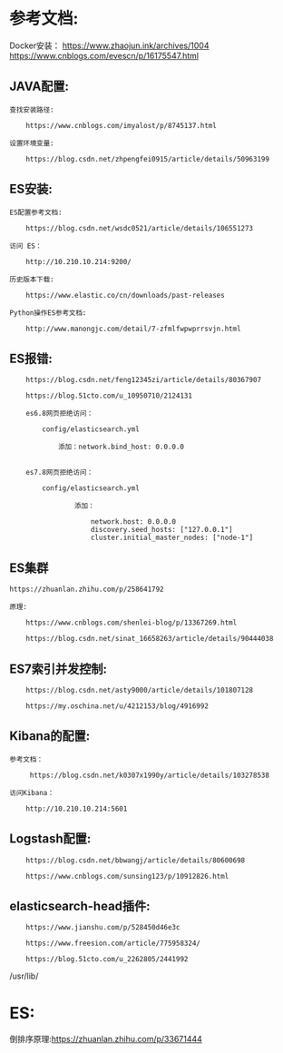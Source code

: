 # 参考文档:

Docker安装：
    https://www.zhaojun.ink/archives/1004
    https://www.cnblogs.com/evescn/p/16175547.html

## JAVA配置:

    查找安装路径: 
        
        https://www.cnblogs.com/imyalost/p/8745137.html

    设置环境变量: 
        
        https://blog.csdn.net/zhpengfei0915/article/details/50963199

## ES安装:

    ES配置参考文档:
    
        https://blog.csdn.net/wsdc0521/article/details/106551273
    
    访问 ES：
    
        http://10.210.10.214:9200/
        
    历史版本下载:

        https://www.elastic.co/cn/downloads/past-releases
        
    Python操作ES参考文档:
    
        http://www.manongjc.com/detail/7-zfmlfwpwprrsvjn.html
        
## ES报错:
    
        https://blog.csdn.net/feng12345zi/article/details/80367907
        
        https://blog.51cto.com/u_10950710/2124131
        
        es6.8网页拒绝访问：
        
            config/elasticsearch.yml
        
                添加：network.bind_host: 0.0.0.0
        
        
        es7.8网页拒绝访问：
        
            config/elasticsearch.yml
        
                    添加：
        
                        network.host: 0.0.0.0
                        discovery.seed_hosts: ["127.0.0.1"]
                        cluster.initial_master_nodes: ["node-1"]
        
    
## ES集群

    https://zhuanlan.zhihu.com/p/258641792
    
    原理:

        https://www.cnblogs.com/shenlei-blog/p/13367269.html

        https://blog.csdn.net/sinat_16658263/article/details/90444038 
        
## ES7索引并发控制:
    
        https://blog.csdn.net/asty9000/article/details/101807128
        
        https://my.oschina.net/u/4212153/blog/4916992
        
## Kibana的配置:
    
    参考文档：
        
         https://blog.csdn.net/k0307x1990y/article/details/103278538
         
    访问Kibana：
        
        http://10.210.10.214:5601

       

## Logstash配置:

        https://blog.csdn.net/bbwangj/article/details/80600698

        https://www.cnblogs.com/sunsing123/p/10912826.html


## elasticsearch-head插件:

        https://www.jianshu.com/p/528450d46e3c

        https://www.freesion.com/article/775958324/

        https://blog.51cto.com/u_2262805/2441992
  
/usr/lib/  

# ES:
   倒排序原理:https://zhuanlan.zhihu.com/p/33671444
